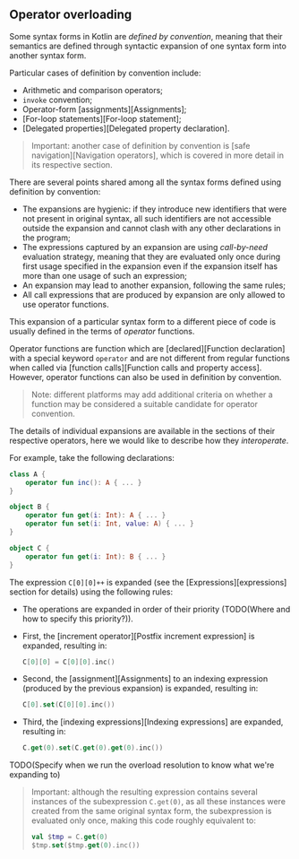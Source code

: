 ## Operator overloading

Some syntax forms in Kotlin are *defined by convention*, meaning that their semantics are defined through syntactic expansion of one syntax form into another syntax form.

Particular cases of definition by convention include:

- Arithmetic and comparison operators;
- `invoke` convention;
- Operator-form [assignments][Assignments];
- [For-loop statements][For-loop statement];
- [Delegated properties][Delegated property declaration].

> Important: another case of definition by convention is [safe navigation][Navigation operators], which is covered in more detail in its respective section.

There are several points shared among all the syntax forms defined using definition by convention:

- The expansions are hygienic: if they introduce new identifiers that were not present in original syntax, all such identifiers are not accessible outside the expansion and cannot clash with any other declarations in the program;
- The expressions captured by an expansion are using *call-by-need* evaluation strategy, meaning that they are evaluated only once during first usage specified in the expansion even if the expansion itself has more than one usage of such an expression;
- An expansion may lead to another expansion, following the same rules;
- All call expressions that are produced by expansion are only allowed to use operator functions.

This expansion of a particular syntax form to a different piece of code is usually defined in the terms of *operator* functions.

Operator functions are function which are [declared][Function declaration] with a special keyword `operator` and are not different from regular functions when called via [function calls][Function calls and property access].
However, operator functions can also be used in definition by convention.

> Note: different platforms may add additional criteria on whether a function may be considered a suitable candidate for operator convention.

The details of individual expansions are available in the sections of their respective operators, here we would like to describe how they *interoperate*.

For example, take the following declarations:

```kotlin
class A {
    operator fun inc(): A { ... }
}

object B {
    operator fun get(i: Int): A { ... }
    operator fun set(i: Int, value: A) { ... }
}

object C {
    operator fun get(i: Int): B { ... }
}

```

The expression `C[0][0]++` is expanded (see the [Expressions][expressions] section for details) using the following rules:

- The operations are expanded in order of their priority (TODO(Where and how to specify this priority?)).

- First, the [increment operator][Postfix increment expression] is expanded, resulting in:
  
    ```kotlin
    C[0][0] = C[0][0].inc()
    ```
- Second, the [assignment][Assignments] to an indexing expression (produced by the previous expansion) is expanded, resulting in:
  
    ```kotlin
    C[0].set(C[0][0].inc())
    ```
- Third, the [indexing expressions][Indexing expressions] are expanded, resulting in:
  
    ```kotlin
    C.get(0).set(C.get(0).get(0).inc())
    ```

TODO(Specify when we run the overload resolution to know what we're expanding to)

> Important: although the resulting expression contains several instances of the subexpression `C.get(0)`, as all these instances were created from the same original syntax form, the subexpression is evaluated only once, making this code roughly equivalent to:
> 
> ```kotlin
> val $tmp = C.get(0)
> $tmp.set($tmp.get(0).inc())
> ```
